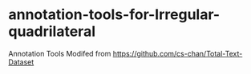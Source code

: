 # annotation-tools-for-Irregular-quadrilateral
Annotation Tools Modifed from https://github.com/cs-chan/Total-Text-Dataset
